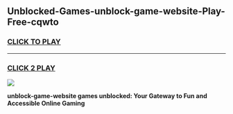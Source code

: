 
## Unblocked-Games-unblock-game-website-Play-Free-cqwto
<h3>
<a href="https://premium76.site?title=unblock-game-website&ref=09A">CLICK TO PLAY</a></h3>
<hr>

<h3>
<a href="https://premium76.site?title=unblock-game-website&ref=09A">CLICK 2 PLAY</a>
  
</h3>

<a href="https://premium76.site?title=unblock-game-website&ref=09A"><img src="https://clearcache.store/games.png"></a>


**unblock-game-website games unblocked: Your Gateway to Fun and Accessible Online Gaming**
